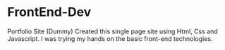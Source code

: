 # FrontEnd-Dev
Portfolio Site (Dummy) 
Created this single page  site using Html, Css and Javascript. I was trying my hands on the basic front-end technologies.
